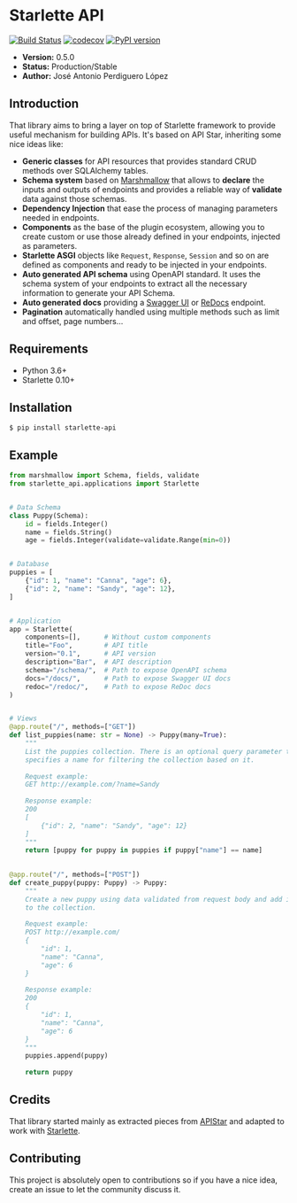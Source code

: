 # Starlette API
[![Build Status](https://travis-ci.org/PeRDy/starlette-api.svg?branch=master)](https://travis-ci.org/PeRDy/starlette-api)
[![codecov](https://codecov.io/gh/PeRDy/starlette-api/branch/master/graph/badge.svg)](https://codecov.io/gh/PeRDy/starlette-api)
[![PyPI version](https://badge.fury.io/py/starlette-api.svg)](https://badge.fury.io/py/starlette-api)

* **Version:** 0.5.0
* **Status:** Production/Stable
* **Author:** José Antonio Perdiguero López

## Introduction

That library aims to bring a layer on top of Starlette framework to provide useful mechanism for building APIs. It's 
based on API Star, inheriting some nice ideas like:

* **Generic classes** for API resources that provides standard CRUD methods over SQLAlchemy tables.
* **Schema system** based on [Marshmallow](https://github.com/marshmallow-code/marshmallow/) that allows to **declare**
the inputs and outputs of endpoints and provides a reliable way of **validate** data against those schemas.
* **Dependency Injection** that ease the process of managing parameters needed in endpoints.
* **Components** as the base of the plugin ecosystem, allowing you to create custom or use those already defined in 
your endpoints, injected as parameters.
* **Starlette ASGI** objects like `Request`, `Response`, `Session` and so on are defined as components and ready to be 
injected in your endpoints.
* **Auto generated API schema** using OpenAPI standard. It uses the schema system of your endpoints to extract all the 
necessary information to generate your API Schema.
* **Auto generated docs** providing a [Swagger UI](https://swagger.io/tools/swagger-ui/) or 
[ReDocs](https://rebilly.github.io/ReDoc/) endpoint.
* **Pagination** automatically handled using multiple methods such as limit and offset, page numbers...

## Requirements

* Python 3.6+
* Starlette 0.10+

## Installation

```console
$ pip install starlette-api
```

## Example

```python
from marshmallow import Schema, fields, validate
from starlette_api.applications import Starlette


# Data Schema
class Puppy(Schema):
    id = fields.Integer()
    name = fields.String()
    age = fields.Integer(validate=validate.Range(min=0))


# Database
puppies = [
    {"id": 1, "name": "Canna", "age": 6},
    {"id": 2, "name": "Sandy", "age": 12},
]


# Application
app = Starlette(
    components=[],      # Without custom components
    title="Foo",        # API title
    version="0.1",      # API version
    description="Bar",  # API description
    schema="/schema/",  # Path to expose OpenAPI schema
    docs="/docs/",      # Path to expose Swagger UI docs
    redoc="/redoc/",    # Path to expose ReDoc docs
)


# Views
@app.route("/", methods=["GET"])
def list_puppies(name: str = None) -> Puppy(many=True):
    """
    List the puppies collection. There is an optional query parameter that 
    specifies a name for filtering the collection based on it.
    
    Request example:
    GET http://example.com/?name=Sandy
    
    Response example:
    200
    [
        {"id": 2, "name": "Sandy", "age": 12}
    ]
    """
    return [puppy for puppy in puppies if puppy["name"] == name]
    

@app.route("/", methods=["POST"])
def create_puppy(puppy: Puppy) -> Puppy:
    """
    Create a new puppy using data validated from request body and add it
    to the collection.
    
    Request example:
    POST http://example.com/
    {
        "id": 1,
        "name": "Canna",
        "age": 6
    }
    
    Response example:
    200
    {
        "id": 1,
        "name": "Canna",
        "age": 6
    }
    """
    puppies.append(puppy)
    
    return puppy
```

## Credits

That library started mainly as extracted pieces from [APIStar](https://github.com/encode/apistar) and adapted to work 
with [Starlette](https://github.com/encode/starlette).

## Contributing

This project is absolutely open to contributions so if you have a nice idea, create an issue to let the community 
discuss it.